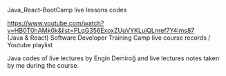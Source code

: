 Java_React-BootCamp live lessons codes

https://www.youtube.com/watch?v=HB0T0hAMk0k&list=PLqG356ExoxZUuVYKLuiQLnref7Y4ims87                
(Java & React) Software Developer Training Camp live course records / Youtube playlist

Java codes of live lectures by Engin Demiroğ and live lectures notes taken by me during the course.
